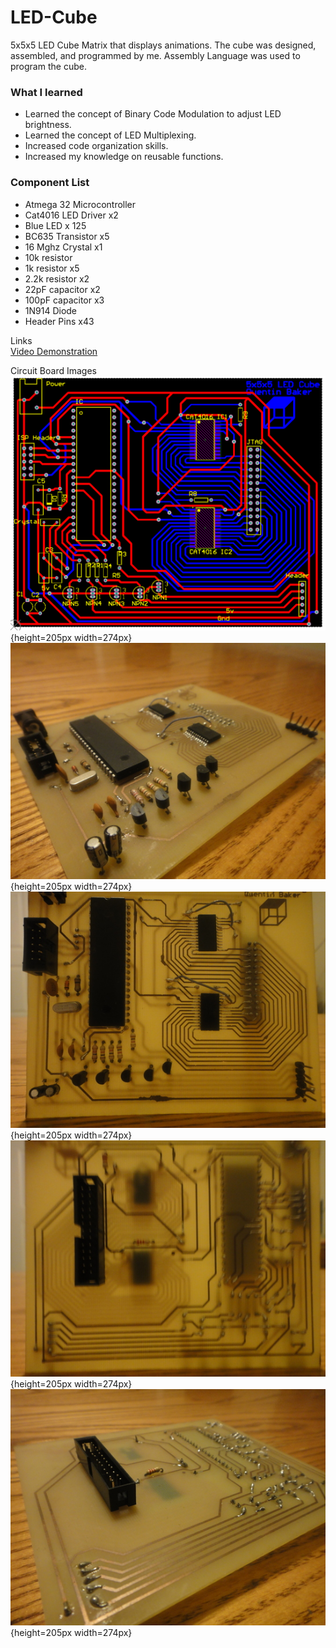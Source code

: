# LED-Cube
5x5x5 LED Cube Matrix that displays animations. The cube was designed, assembled, and programmed by me. Assembly Language was used to program the cube.

### What I learned
* Learned the concept of Binary Code Modulation to adjust LED brightness.
* Learned the concept of LED Multiplexing.
* Increased code organization skills.
* Increased my knowledge on reusable functions.

### Component List
* Atmega 32 Microcontroller
* Cat4016 LED Driver x2
* Blue LED x 125
* BC635 Transistor x5
* 16 Mghz Crystal x1
* 10k resistor
* 1k resistor x5
* 2.2k resistor x2
* 22pF capacitor x2
* 100pF capacitor x3
* 1N914 Diode
* Header Pins x43

Links  
[Video Demonstration](https://drive.google.com/file/d/1pYbSRflhyF3lk5q5aIdi2LMgpq7U97TK/view?usp=sharing "5x5x5 Led Cube")

Circuit Board Images  
![Alt text](images/PCB_Layout.png){height=205px width=274px}
![Alt text](images/DSC03021.jpg){height=205px width=274px}
![Alt text](images/DSC03022.jpg){height=205px width=274px}
![Alt text](images/DSC03023.jpg){height=205px width=274px}
![Alt text](images/DSC03024.jpg){height=205px width=274px}